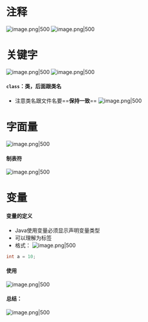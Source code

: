 # 注释
![image.png|500](https://picgo--ob.oss-cn-beijing.aliyuncs.com/20250809200409169.png)
![image.png|500](https://picgo--ob.oss-cn-beijing.aliyuncs.com/20250809200552858.png)
# 关键字
![image.png|500](https://picgo--ob.oss-cn-beijing.aliyuncs.com/20250809200955249.png)
![image.png|500](https://picgo--ob.oss-cn-beijing.aliyuncs.com/20250809201011150.png)
#### `class`：类，后面跟类名
- 注意类名跟文件名要==**保持一致**==
![image.png|500](https://picgo--ob.oss-cn-beijing.aliyuncs.com/20250809201157295.png)
# 字面量
![image.png|500](https://picgo--ob.oss-cn-beijing.aliyuncs.com/20250809201951173.png)
#### 制表符
![image.png|500](https://picgo--ob.oss-cn-beijing.aliyuncs.com/20250809202008124.png)
# 变量
#### 变量的定义
- Java使用变量必须显示声明变量类型
- 可以理解为标签
- 格式：
![image.png|500](https://picgo--ob.oss-cn-beijing.aliyuncs.com/20250809202447382.png)
```java
int a = 10;
```
#### 使用
![image.png|500](https://picgo--ob.oss-cn-beijing.aliyuncs.com/20250809202742004.png)
#### 总结：
![image.png|500](https://picgo--ob.oss-cn-beijing.aliyuncs.com/20250809202902377.png)
